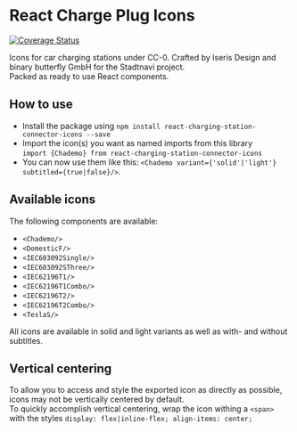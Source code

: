 # React Charge Plug Icons
[![Coverage Status](https://coveralls.io/repos/github/binary-butterfly/react-charging-station-connector-icons/badge.svg?branch=main)](https://coveralls.io/github/binary-butterfly/react-charging-station-connector-icons?branch=main)

Icons for car charging stations under CC-0. Crafted by Iseris Design and binary butterfly GmbH for the Stadtnavi
project.  
Packed as ready to use React components.

## How to use

* Install the package using `npm install react-charging-station-connector-icons --save`
* Import the icon(s) you want as named imports from this library  
  `import {Chademo} from react-charging-station-connector-icons`
* You can now use them like this: `<Chademo variant={'solid'|'light'} subtitled={true|false}/>`.

## Available icons

The following components are available:

* `<Chademo/>`
* `<DomesticF/>`
* `<IEC603092Single/>`
* `<IEC603092SThree/>`
* `<IEC62196T1/>`
* `<IEC62196T1Combo/>`
* `<IEC62196T2/>`
* `<IEC62196T2Combo/>`
* `<TeslaS/>`

All icons are available in solid and light variants as well as with- and without subtitles.

## Vertical centering

To allow you to access and style the exported icon as directly as possible, icons may not be vertically centered by default.  
To quickly accomplish vertical centering, wrap the icon withing a `<span>` with the
styles `display: flex|inline-flex; align-items: center;`
